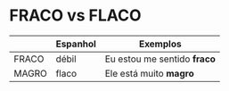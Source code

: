 # FRACO vs FLACO

|       | Espanhol | Exemplos                      |
| --    | --       | --                            |
| FRACO | débil    | Eu estou me sentido **fraco** |
| MAGRO | flaco    | Ele está muito **magro**      |
